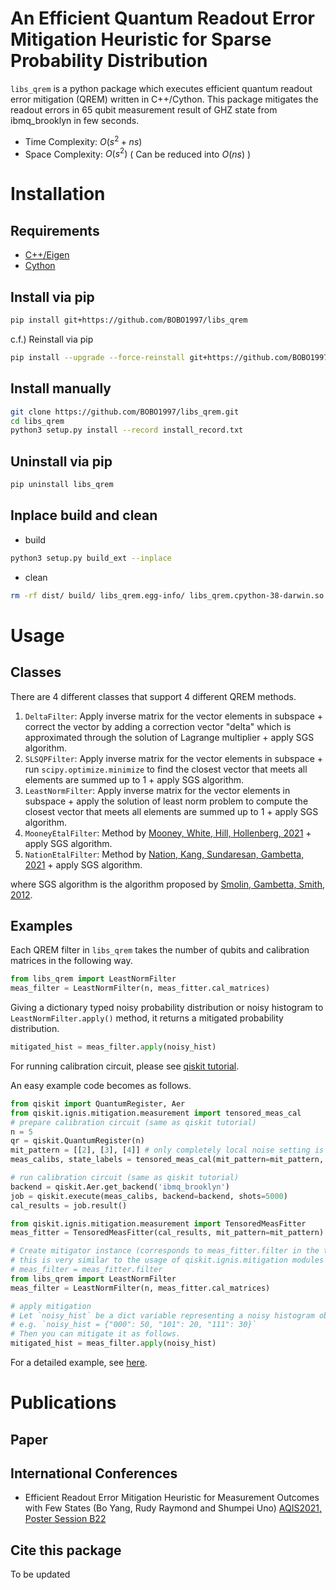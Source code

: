 # An Efficient Quantum Readout Error Mitigation Heuristic for Sparse Probability Distribution

`libs_qrem` is a python package which executes efficient quantum readout error mitigation (QREM) written in C++/Cython.
This package mitigates the readout errors in 65 qubit measurement result of GHZ state from ibmq_brooklyn in few seconds.
- Time Complexity: $O(s^2 + ns)$
- Space Complexity: $O(s^2)$ ( Can be reduced into $O(ns)$ )

# Installation

## Requirements
- [C++/Eigen](https://eigen.tuxfamily.org/index.php?title=Main_Page)
- [Cython](https://cython.org/)

## Install via pip
```sh
pip install git+https://github.com/BOBO1997/libs_qrem
```

c.f.) Reinstall via pip
```sh
pip install --upgrade --force-reinstall git+https://github.com/BOBO1997/libs_qrem
```

## Install manually
```sh
git clone https://github.com/BOBO1997/libs_qrem.git
cd libs_qrem
python3 setup.py install --record install_record.txt
```

## Uninstall via pip

```sh
pip uninstall libs_qrem
```

## Inplace build and clean

- build
```sh
python3 setup.py build_ext --inplace
```

- clean
```sh
rm -rf dist/ build/ libs_qrem.egg-info/ libs_qrem.cpython-38-darwin.so libs_qrem/*.cpp
```

# Usage

## Classes

There are 4 different classes that support 4 different QREM methods.

1. `DeltaFilter`: Apply inverse matrix for the vector elements in subspace + correct the vector by adding a correction vector "delta" which is approximated through the solution of Lagrange multiplier + apply SGS algorithm.
2. `SLSQPFilter`: Apply inverse matrix for the vector elements in subspace + run `scipy.optimize.minimize` to find the closest vector that meets all elements are summed up to 1 + apply SGS algorithm.
3. `LeastNormFilter`: Apply inverse matrix for the vector elements in subspace + apply the solution of least norm problem to compute the closest vector that meets all elements are summed up to 1 + apply SGS algorithm.
4. `MooneyEtalFilter`: Method by [Mooney, White, Hill, Hollenberg, 2021](https://arxiv.org/abs/2101.08946) + apply SGS algorithm.
5. `NationEtalFilter`: Method by [Nation, Kang, Sundaresan, Gambetta, 2021](https://arxiv.org/abs/2108.12518) + apply SGS algorithm.

where SGS algorithm is the algorithm proposed by [Smolin, Gambetta, Smith, 2012](https://journals.aps.org/prl/abstract/10.1103/PhysRevLett.108.070502).

## Examples

Each QREM filter in `libs_qrem` takes the number of qubits and calibration matrices in the following way.
```py
from libs_qrem import LeastNormFilter
meas_filter = LeastNormFilter(n, meas_fitter.cal_matrices)
```
Giving a dictionary typed noisy probability distribution or noisy histogram to `LeastNormFilter.apply()` method, it returns a mitigated probability distribution.
```py
mitigated_hist = meas_filter.apply(noisy_hist)
```

For running calibration circuit, please see [qiskit tutorial](https://qiskit.org/documentation/tutorials/noise/3_measurement_error_mitigation.html).

An easy example code becomes as follows.

```py
from qiskit import QuantumRegister, Aer
from qiskit.ignis.mitigation.measurement import tensored_meas_cal
# prepare calibration circuit (same as qiskit tutorial)
n = 5
qr = qiskit.QuantumRegister(n)
mit_pattern = [[2], [3], [4]] # only completely local noise setting is supported currently, but we will extend our mitigator soon
meas_calibs, state_labels = tensored_meas_cal(mit_pattern=mit_pattern, qr=qr, circlabel='mcal')

# run calibration circuit (same as qiskit tutorial)
backend = qiskit.Aer.get_backend('ibmq_brooklyn')
job = qiskit.execute(meas_calibs, backend=backend, shots=5000)
cal_results = job.result()

from qiskit.ignis.mitigation.measurement import TensoredMeasFitter
meas_fitter = TensoredMeasFitter(cal_results, mit_pattern=mit_pattern)

# Create mitigator instance (corresponds to meas_fitter.filter in the tutorial code.)
# this is very similar to the usage of qiskit.ignis.mitigation modules 
# meas_filter = meas_fitter.filter
from libs_qrem import LeastNormFilter
meas_filter = LeastNormFilter(n, meas_fitter.cal_matrices)

# apply mitigation
# Let `noisy_hist` be a dict variable representing a noisy histogram obtained from `.get_counts()` method in `qiskit.result.Result` instance.
# e.g. `noisy_hist = {"000": 50, "101": 20, "111": 30}`
# Then you can mitigate it as follows.
mitigated_hist = meas_filter.apply(noisy_hist)
```

For a detailed example, see [here](https://github.com/BOBO1997/qip2021_poster549/blob/main/master_thesis/qrem_benchmarkings/ghz_states/brooklyn_main8192_mit8192/mitigation.ipynb).

# Publications

## Paper

## International Conferences
<!-- 
- [The 3rd Workshop on Quanutm Software, Information Processing Society of Japan](https://www.ipsj.or.jp/kenkyukai/event/qs3.html) 
-->
- Efficient Readout Error Mitigation Heuristic for Measurement Outcomes with Few
States (Bo Yang, Rudy Raymond and Shumpei Uno) [AQIS2021, Poster Session B22](http://aqis-conf.org/2021/)

## Cite this package

To be updated